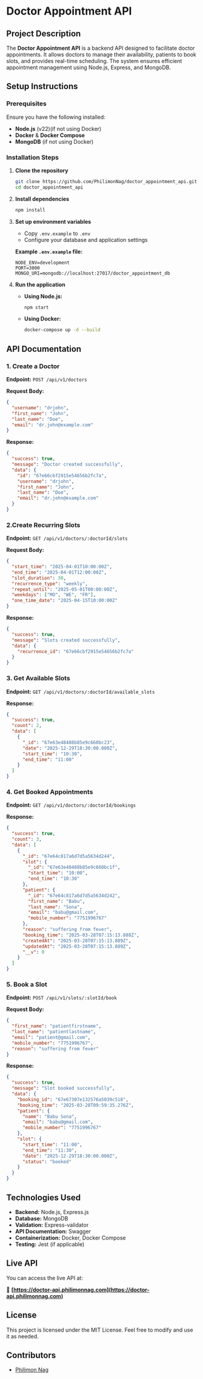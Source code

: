 # Doctor Appointment API

## Project Description

The **Doctor Appointment API** is a backend API designed to facilitate doctor appointments. It allows doctors to manage their availability, patients to book slots, and provides real-time scheduling. The system ensures efficient appointment management using Node.js, Express, and MongoDB.

## Setup Instructions

### Prerequisites

Ensure you have the following installed:

- **Node.js** (v22)(if not using Docker)
- **Docker** & **Docker Compose**
- **MongoDB** (if not using Docker)

### Installation Steps

1. **Clone the repository**

   ```bash
   git clone https://github.com/PhilimonNag/doctor_appointment_api.git
   cd doctor_appointment_api
   ```

2. **Install dependencies**

   ```bash
   npm install
   ```

3. **Set up environment variables**

   - Copy `.env.example` to `.env`
   - Configure your database and application settings

   **Example `.env.example` file:**

   ```env
   NODE_ENV=development
   PORT=3000
   MONGO_URI=mongodb://localhost:27017/doctor_appointment_db
   ```

4. **Run the application**

   - **Using Node.js:**
     ```bash
     npm start
     ```
   - **Using Docker:**
     ```bash
     docker-compose up -d --build
     ```

## API Documentation

### **1. Create a Doctor**

**Endpoint:** `POST /api/v1/doctors`

**Request Body:**

```json
{
  "username": "drjohn",
  "first_name": "John",
  "last_name": "Doe",
  "email": "dr.john@example.com"
}
```

**Response:**

```json
{
  "success": true,
  "message": "Doctor created successfully",
  "data": {
    "id": "67e66cbf2915e54656b2fc7a",
    "username": "drjohn",
    "first_name": "John",
    "last_name": "Doe",
    "email": "dr.john@example.com"
  }
}
```

### **2.Create Recurring Slots**

**Endpoint:** `GET /api/v1/doctors/:doctorId/slots`

**Request Body:**

```json
{
  "start_time": "2025-04-01T10:00:00Z",
  "end_time": "2025-04-01T12:00:00Z",
  "slot_duration": 30,
  "recurrence_type": "weekly",
  "repeat_until": "2025-05-01T00:00:00Z",
  "weekdays": ["MO", "WE", "FR"],
  "one_time_date": "2025-04-15T10:00:00Z"
}
```

**Response:**

```json
{
  "success": true,
  "message": "Slots created successfully",
  "data": {
    "recurrence_id": "67e66cbf2915e54656b2fc7a"
  }
}
```

### **3. Get Available Slots**

**Endpoint:** `GET /api/v1/doctors/:doctorId/available_slots`

**Response:**

```json
{
  "success": true,
  "count": 2,
  "data": [
    {
      "_id": "67e63e48488b85e9c660bc23",
      "date": "2025-12-29T18:30:00.000Z",
      "start_time": "10:30",
      "end_time": "11:00"
    }
  ]
}
```

### **4. Get Booked Appointments**

**Endpoint:** `GET /api/v1/doctors/:doctorId/bookings`

**Response:**

```json
{
  "success": true,
  "count": 3,
  "data": [
    {
      "_id": "67e64c817a6d7d5a5634d244",
      "slot": {
        "_id": "67e63e48488b85e9c660bc1f",
        "start_time": "10:00",
        "end_time": "10:30"
      },
      "patient": {
        "_id": "67e64c817a6d7d5a5634d242",
        "first_name": "Babu",
        "last_name": "Sona",
        "email": "babu@gmail.com",
        "mobile_number": "7751996767"
      },
      "reason": "suffering from fever",
      "booking_time": "2025-03-28T07:15:13.888Z",
      "createdAt": "2025-03-28T07:15:13.889Z",
      "updatedAt": "2025-03-28T07:15:13.889Z",
      "__v": 0
    }
  ]
}
```

### **5. Book a Slot**

**Endpoint:** `POST /api/v1/slots/:slotId/book`

**Request Body:**

```json
{
  "first_name": "patientfirstname",
  "last_name": "patientlastname",
  "email": "patient@gmail.com",
  "mobile_number": "7751996767",
  "reason": "suffering from fever"
}
```

**Response:**

```json
{
  "success": true,
  "message": "Slot booked successfully",
  "data": {
    "booking_id": "67e67307e132576a5039c518",
    "booking_time": "2025-03-28T09:59:35.276Z",
    "patient": {
      "name": "Babu Sona",
      "email": "babu@gmail.com",
      "mobile_number": "7751996767"
    },
    "slot": {
      "start_time": "11:00",
      "end_time": "11:30",
      "date": "2025-12-29T18:30:00.000Z",
      "status": "booked"
    }
  }
}
```

## Technologies Used

- **Backend:** Node.js, Express.js
- **Database:** MongoDB
- **Validation:** Express-validator
- **API Documentation:** Swagger
- **Containerization:** Docker, Docker Compose
- **Testing:** Jest (if applicable)

## Live API

You can access the live API at:

🔗 **[https://doctor-api.philimonnag.com](https://doctor-api.philimonnag.com)**

## License

This project is licensed under the MIT License. Feel free to modify and use it as needed.

## Contributors

- [Philimon Nag](https://github.com/PhilimonNag)
